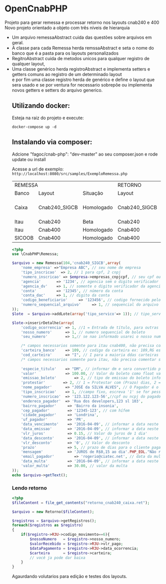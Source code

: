 # OpenCnabPHP
Projeto para gerar remessa e processar retorno nos layouts cnab240 e 400<br>
Novo projeto orientado a objeto com três níveis de hierarquia
<ul>
<li>
Um arquivo remessaAbstract cuida das questões sobre arquivos em geral.
</li>
<li>
A classe para cada Remessa herda remssaAbstract e seta o nome do banco que é a pasta para os layouts personalizados
</li>
<li>
RegitroAbstract cuida de metodos unicos para qualquer registro de qualquer layout,
</li>
<li>
Uma classe genérico herda registroAbstract e implementa setters e getters comuns ao registro de um determinado layout
</li>
e por fim uma classe registro herda de genérico e define o layout que sera usado e se por ventura for necessario sobrepõe ou implementa novos getters e setters do arquivo generico.
</li><br>

## Utilizando docker:
Esteja na raiz do projeto e execute:
```shell
docker-compose up -d
```
## Instalando via composer:


Adcione "fagoc/cnab-php": "dev-master" ao seu composer.json e rode update ou install

Acesse a url de exemplo: 
`http://localhost:8080/src/samples/ExemploRemessa.php`

<table>
    <tr>
        <td colspan="3">
            REMESSA
        </td>
        <td colspan="2">
            RETORNO
        </td>
    </tr>
    <tr>
        <td>
            Banco
        </td>
        <td>
            Layout
        </td>
        <td>
           Situação 
        </td>
        <td>
            Layout
        </td>
        <td>
           Situação 
        </td>
    </tr>
    <tr>
        <td>
            Caixa
        </td>
        <td>
            Cnab240_SIGCB
        </td>
        <td>
            Homologado
        </td>
        <td>
            Cnab240_SIGCB
        </td>
        <td>
            aguardando voluntario para teste
        </td>
    </tr>
    <tr>
        <td>
            Itau
        </td>
        <td>
            Cnab240
        </td>
        <td>
            Beta
        </td>
        <td>
            Cnab240
        </td>
        <td>
            Beta
        </td>
    </tr>
    <tr>
        <td>
            Itau
        </td>
        <td>
            Cnab400
        </td>
        <td>
            Homologado
        </td>
        <td>
            Cnab400
        </td>
        <td>
            Beta
        </td>
    </tr>
    <tr>
        <td>
            SICOOB
        </td>
        <td>
            Cnab400
        </td>
        <td>
            Homologado
        </td>
        <td>
            Cnab400
        </td>
        <td>
            Homologado
        </td>
    </tr>
</table>

```php
<?php
use \CnabPHP\Remessa;

$arquivo = new Remessa(104,'cnab240_SIGCB',array(
    'nome_empresa' =>"Empresa ABC", // seu nome de empresa
    'tipo_inscricao'  => 2, // 1 para cpf, 2 cnpj 
    'numero_inscricao' => $empresa->empresas_cnpjcpf, // seu cpf ou cnpj completo
    'agencia'       => '1234', // agencia sem o digito verificador 
    'agencia_dv'    => 1, // somente o digito verificador da agencia 
    'conta'         => '12345', // número da conta
    'conta_dac'     => 1, // digito da conta
    'codigo_beneficiario'     => '123456', // codigo fornecido pelo banco
    'numero_sequencial_arquivo'     => 1, // sequencial do arquivo um numero novo para cada arquivo gerado
));
$lote  = $arquivo->addLote(array('tipo_servico'=> 1)); // tipo_servico  = 1 para cobrança registrada, 2 para sem registro

$lote->inserirDetalhe(array(
    'codigo_ocorrencia' => 1, //1 = Entrada de título, para outras opçoes ver nota explicativa C004 manual Cnab_SIGCB na pasta docs
    'nosso_numero'      => 1, // numero sequencial de boleto
    'seu_numero'        => 1,// se nao informado usarei o nosso numero 

    /* campos necessarios somente para itau cnab400, não precisa comentar se for outro layout    */
    'carteira_banco'    => 109, // codigo da carteira ex: 109,RG esse vai o nome da carteira no banco
    'cod_carteira'      => "I", // I para a maioria ddas carteiras do itau
    /* campos necessarios somente para itau, não precisa comentar se for outro layout   */
    
    'especie_titulo'    => "DM", // informar dm e sera convertido para codigo em qualquer laytou conferir em especie.php
    'valor'             => 100.00, // Valor do boleto como float valido em php
    'emissao_boleto'        => 2, // tipo de emissao do boleto informar 2 para emissao pelo beneficiario e 1 para emissao pelo banco
    'protestar'        => 2, // 1 = Protestar com (Prazo) dias, 2 = Devolver após (Prazo) dias
    'nome_pagador'      => "JOSÉ da SILVA ALVES", // O Pagador é o cliente, preste atenção nos campos abaixo
    'tipo_inscricao'    => 1, //campo fixo, escreva '1' se for pessoa fisica, 2 se for pessoa juridica
    'numero_inscricao'  => '123.122.123-56',//cpf ou ncpj do pagador
    'endereco_pagador'  => 'Rua dos developers,123 sl 103',
    'bairro_pagador'     => 'Bairro da insonia',
    'cep_pagador'        => '12345-123', // com hífem
    'cidade_pagador'     => 'Londrina',
    'uf_pagador'         => 'PR',
    'data_vencimento'    => '2016-04-09', // informar a data neste formato
    'data_emissao'       => '2016-04-09', // informar a data neste formato
    'vlr_juros'          => 0.15, // Valor do juros de 1 dia'
    'data_desconto'      => '2016-04-09', // informar a data neste formato
    'vlr_desconto'       => '0', // Valor do desconto
    'prazo'              => 5, // prazo de dias para o cliente pagar após o vencimento
    'mensagem'           => 'JUROS de R$0,15 ao dia'.PHP_EOL."Não receber apos 30 dias",
    'email_pagador'         => 'rogerio@ciatec.net', // data da multa
    'data_multa'         => '2016-04-09', // informar a data neste formato, // data da multa
    'valor_multa'        => 30.00, // valor da multa
));        
echo $arquivo->getText();
```

<line>
<h3>Lendo retorno</h3>

```php
<?php
$fileContent = file_get_contents("retorno_cnab240_caixa.ret");

$arquivo = new Retorno($fileContent);

$registros = $arquivo->getRegistros();
foreach($registros as $registro)
{
    if($registro->R3U->codigo_movimento==6){
        $nossoNumero   = $registro->nosso_numero;
        $valorRecebido = $registro->R3U->vlr_pago;
        $dataPagamento = $registro->R3U->data_ocorrencia;
        $carteira      = $registro->carteira;
        // você ja pode dar baixa
    }
}
```

Agaurdando volutarios para edição e testes dos layouts.
